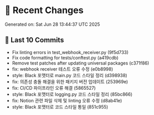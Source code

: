 # 📝 Recent Changes
Generated on: Sat Jun 28 13:44:37 UTC 2025

## 📅 Last 10 Commits
- Fix linting errors in test_webhook_receiver.py (9f5d733)
- Fix code formatting for tests/conftest.py (a419cdb)
- Remove test patches after updating universal packages (c371f86)
- fix: webhook receiver 테스트 오류 수정 (e0b8998)
- style: Black 포맷터로 main.py 코드 스타일 정리 (d398938)
- fix: 의존성 충돌 해결을 위한 패키지 버전 업데이트 (253969e)
- fix: CI/CD 파이프라인 오류 해결 (5865527)
- style: Black 포맷터로 logging.py 코드 스타일 정리 (85bc866)
- fix: Notion 관련 파일 삭제 및 linting 오류 수정 (d8ab41e)
- style: Black 포맷터로 코드 스타일 통일 (851c955)